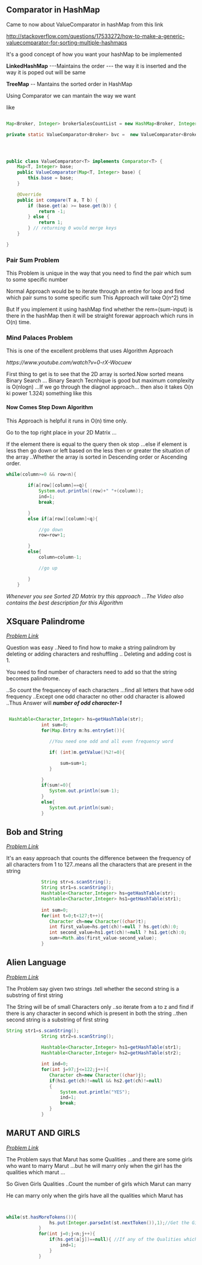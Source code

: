 <h2>Comparator in HashMap</h2>

Came to now about ValueComparator in hashMap from this link 

http://stackoverflow.com/questions/17533272/how-to-make-a-generic-valuecomparator-for-sorting-multiple-hashmaps


It's a good concept of how you want your hashMap to be implemented 

<b>LinkedHashMap</b> ---Maintains the order --- the way it is inserted and the way it is poped out will be same

<b>TreeMap</b> -- Mantains the sorted order in HashMap


Using Comparator we can mantain the way we want 

like 
```java

Map<Broker, Integer> brokerSalesCountList = new HashMap<Broker, Integer>();

private static ValueComparator<Broker> bvc =  new ValueComparator<Broker>(brokerSalesCountList);




public class ValueComparator<T> implements Comparator<T> {  
    Map<T, Integer> base;
    public ValueComparator(Map<T, Integer> base) {
        this.base = base;
    }

    @Override
    public int compare(T a, T b) {
        if (base.get(a) >= base.get(b)) {
            return -1;
        } else {
            return 1;
        } // returning 0 would merge keys
    }

}


```


<h3> Pair Sum Problem </h3>


<p>This Problem is unique in the way that you need to find the pair which sum to some specific number </p>
<p>Normal Approach would be to iterate through an entire for loop and find which pair sums to some specific sum
This Approach will take O(n^2) time
</p>
<p>
    But If you implement it using hashMap find whether the rem=(sum-input) is there in the hashMap then it will be straight forewar approach which runs in O(n) time.

</p>

<h3> Mind Palaces Problem </h3>

<p> This is one of the excellent problems that uses Algorithm Approach </p>

<p><i>https://www.youtube.com/watch?v=0-rX-Wocuew</i></p>

<p>First thing to get is to see that the 2D array is sorted.Now sorted means Binary Search ...
Binary Search Tecnhique is good but maximum complexity is O(nlogn)  ...If we go through the diagnol approach...
then also it takes O(n ki power 1.324) something like this
</p>

<p>
<h4>Now Comes Step Down Algorithm 
</h4>
This Approach is helpful it runs in O(n) time only.

Go to the top right place in your 2D Matrix ...

If the element there is equal to the query then ok stop ...else if element is less then go down or left based on the less then or greater the situation of the array ..Whether the array is sorted in Descending order or Ascending order.

```java
while(column>=0 && row<n){
            
        if(a[row][column]==q){
            System.out.println((row)+" "+(column));
            ind=1;
            break;

        }
        else if(a[row][column]<q){

            //go down
            row=row+1;

        }
        else{
            column=column-1;

            //go up

        }
    }
```

<i>Whenever you see Sorted 2D Matrix try this approach ...The Video also contains the best description for this Algorithm</i>
</p>

<h2>XSquare Palindrome</h2>
<i><a href="">Problem Link</a></i>
<p>
Question was easy ..Need to find how to make a string palindrom  by deleting or adding characters and reshuffling ..
Deleting and adding cost is 1.

You need to find number of characters need to add so that the string becomes palindrome.

..So count the frequencey of each characters ...find all letters that have odd frequency ..Except one odd character no other odd character is allowed ..Thus Answer will <b><i>number of odd character-1</i> </b>

```java

 Hashtable<Character,Integer> hs=getHashTable(str);
             int sum=0;
             for(Map.Entry m:hs.entrySet()){

                //You need one odd and all even frequency word

                if( (int)m.getValue()%2!=0){

                    sum=sum+1;
                }

             }
             if(sum!=0){
                System.out.println(sum-1);
             }
             else{
                System.out.println(sum);
             }

```
</p>

<h2>Bob and String</h2>
<i><a href="https://www.hackerearth.com/practice/data-structures/hash-tables/basics-of-hash-tables/practice-problems/algorithm/bob-and-string-easy/">Problem Link</a></i>

<p>It's an easy approach that counts the difference between the frequency of all characters from 1 to 127..means all the 
characters that are present in the string</p>

```java
             String str=s.scanString();
             String str1=s.scanString();
             Hashtable<Character,Integer> hs=getHashTable(str);
             Hashtable<Character,Integer> hs1=getHashTable(str1);
             
             int sum=0;
             for(int t=0;t<127;t++){
                Character ch=new Character((char)t);
                int first_value=hs.get(ch)!=null ? hs.get(ch):0;
                int second_value=hs1.get(ch)!=null ? hs1.get(ch):0;
                sum+=Math.abs(first_value-second_value);
             }

```

<h2>Alien Language</h2>
<i><a href="https://www.hackerearth.com/practice/data-structures/hash-tables/basics-of-hash-tables/practice-problems/algorithm/alien-language/">Problem Link</a></i>

<p>The Problem say given two strings .tell whether the second string is a substring of first string </p>
<p>The String will be of small Characters only ..so iterate from a to z and find if there is any character in second which is present in both the string ..then second string is a substring of first string</p>

``` java
String str1=s.scanString();
             String str2=s.scanString();
             
             Hashtable<Character,Integer> hs1=getHashTable(str1);
             Hashtable<Character,Integer> hs2=getHashTable(str2);

             int ind=0;
             for(int j=97;j<=122;j++){
                Character ch=new Character((char)j);
                if(hs1.get(ch)!=null && hs2.get(ch)!=null)
                {
                    System.out.println("YES");
                    ind=1;
                    break;
                }
             }


```


<h2>MARUT AND GIRLS</h2>
<i><a href="https://www.hackerearth.com/practice/data-structures/hash-tables/basics-of-hash-tables/practice-problems/algorithm/marut-and-girls/">Problem Link</a></i>
<p>The Problem says that Marut has some Qualities ...and there are some girls who want to marry Marut ...but he will marry only when the girl has the qualities which marut ...</p>
<p>So Given Girls Qualities ..Count the number of girls which Marut can marry</p>
<p>He can marry only when the girls have all the qualities which Marut has</p>

```java


while(st.hasMoreTokens()){
                hs.put(Integer.parseInt(st.nextToken()),1);//Get the Girls Qualities in HashTable
            }
            for(int j=0;j<n;j++){
                if(hs.get(a[j])==null){ //If any of the Qualities which boys have are not there in Girls then that girl is not eligible
                    ind=1;
                }
            }

```